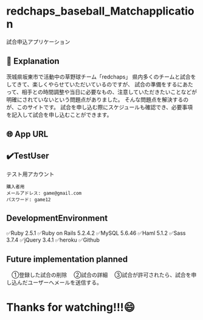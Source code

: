 # redchaps_baseball_Matchapplication
  試合申込アプリケーション

## 🔎 Explanation  
茨城県坂東市で活動中の草野球チーム「redchaps」
県内多くのチームと試合をしてきて、楽しくやらせていただいているのですが、
試合の準備をするにあたって、相手との時間調整や当日に必要なもの、注意していただきたいことなどが明確にされていないという問題点がありました。
そんな問題点を解決するのが、このサイトです。
試合を申し込む際にスケジュールも確認でき、必要事項を記入して試合を申し込むことができます。


## 🌐 App URL

## ✔️TestUser
テスト用アカウント

```
購入者用  
メールアドレス: game@gmail.com
パスワード: game12
```


## DevelopmentEnvironment
✅Ruby 2.5.1
✅Ruby on Rails 5.2.4.2
✅MySQL 5.6.46
✅Haml 5.1.2
✅Sass 3.7.4
✅jQuery 3.4.1
✅heroku
✅Github



## Future implementation planned
　①登録した試合の削除
　②試合の詳細
　③試合が許可されたら、試合を申し込んだユーザーへメールを送信する。



# Thanks for watching!!!:smile:
